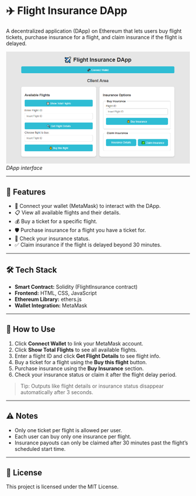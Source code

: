 # ✈️ Flight Insurance DApp

A decentralized application (DApp) on Ethereum that lets users buy flight tickets, purchase insurance for a flight, and claim insurance if the flight is delayed.

![Flight Insurance DApp](./screenshot.png)  
_DApp interface_

---

## 🌟 Features

- 🔗 Connect your wallet (MetaMask) to interact with the DApp.
- 📋 View all available flights and their details.
- 💰 Buy a ticket for a specific flight.
- 🛡️ Purchase insurance for a flight you have a ticket for.
- 👀 Check your insurance status.
- ✅ Claim insurance if the flight is delayed beyond 30 minutes.

---

## 🛠️ Tech Stack

- **Smart Contract:** Solidity (FlightInsurance contract)
- **Frontend:** HTML, CSS, JavaScript
- **Ethereum Library:** ethers.js
- **Wallet Integration:** MetaMask

---

## 🚀 How to Use

1. Click **Connect Wallet** to link your MetaMask account.
2. Click **Show Total Flights** to see all available flights.
3. Enter a flight ID and click **Get Flight Details** to see flight info.
4. Buy a ticket for a flight using the **Buy this flight** button.
5. Purchase insurance using the **Buy Insurance** section.
6. Check your insurance status or claim it after the flight delay period.

> Tip: Outputs like flight details or insurance status disappear automatically after 3 seconds.

---

## ⚠️ Notes

- Only one ticket per flight is allowed per user.
- Each user can buy only one insurance per flight.
- Insurance payouts can only be claimed after 30 minutes past the flight’s scheduled start time.

---

## 📄 License

This project is licensed under the MIT License.
